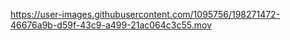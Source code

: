 

https://user-images.githubusercontent.com/1095756/198271472-46676a9b-d59f-43c9-a499-21ac064c3c55.mov

